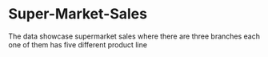 # Super-Market-Sales
The data showcase supermarket sales where there are three branches each one of them has five different product line 
